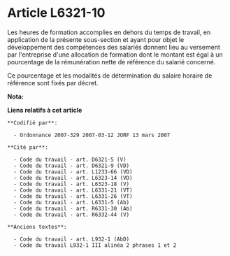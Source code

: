 # Article L6321-10

Les heures de formation accomplies en dehors du temps de travail, en application de la présente sous-section et ayant pour
objet le développement des compétences des salariés donnent lieu au versement par l'entreprise d'une allocation de formation
dont le montant est égal à un pourcentage de la rémunération nette de référence du salarié concerné.

Ce pourcentage et les modalités de détermination du salaire horaire de référence sont fixés par décret.

**Nota:**



**Liens relatifs à cet article**

	**Codifié par**:

	  - Ordonnance 2007-329 2007-03-12 JORF 13 mars 2007

	**Cité par**:

	  - Code du travail - art. D6321-5 (V)
	  - Code du travail - art. D6321-9 (VD)
	  - Code du travail - art. L1233-66 (VD)
	  - Code du travail - art. L6323-14 (VD)
	  - Code du travail - art. L6323-18 (V)
	  - Code du travail - art. L6331-21 (VT)
	  - Code du travail - art. L6331-26 (VT)
	  - Code du travail - art. L6331-5 (Ab)
	  - Code du travail - art. R6331-30 (Ab)
	  - Code du travail - art. R6332-44 (V)

	**Anciens textes**:

	  - Code du travail - art. L932-1 (AbD)
	  - Code du travail L932-1 III alinéa 2 phrases 1 et 2
